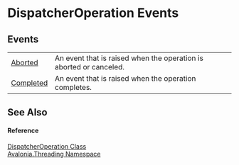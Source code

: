 # DispatcherOperation Events




## Events
<table>
<tr>
<td><a href="E_Avalonia_Threading_DispatcherOperation_Aborted">Aborted</a></td>
<td>An event that is raised when the operation is aborted or canceled.</td>
</tr>
<tr>
<td><a href="E_Avalonia_Threading_DispatcherOperation_Completed">Completed</a></td>
<td>An event that is raised when the operation completes.</td>
</tr>
</table>

## See Also


#### Reference
<a href="T_Avalonia_Threading_DispatcherOperation">DispatcherOperation Class</a>  
<a href="N_Avalonia_Threading">Avalonia.Threading Namespace</a>  

